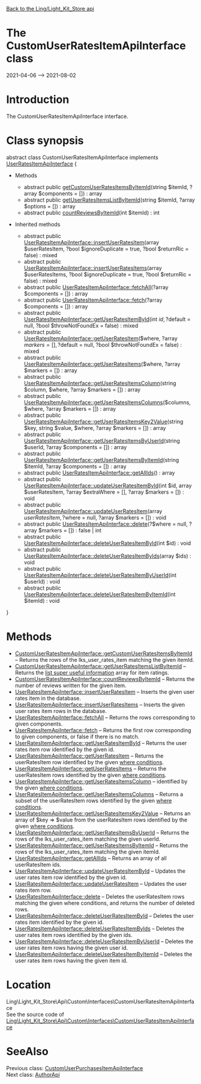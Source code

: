 [Back to the Ling/Light_Kit_Store api](https://github.com/lingtalfi/Light_Kit_Store/blob/master/doc/api/Ling/Light_Kit_Store.md)



The CustomUserRatesItemApiInterface class
================
2021-04-06 --> 2021-08-02






Introduction
============

The CustomUserRatesItemApiInterface interface.



Class synopsis
==============


abstract class <span class="pl-k">CustomUserRatesItemApiInterface</span> implements [UserRatesItemApiInterface](https://github.com/lingtalfi/Light_Kit_Store/blob/master/doc/api/Ling/Light_Kit_Store/Api/Generated/Interfaces/UserRatesItemApiInterface.md) {

- Methods
    - abstract public [getCustomUserRatesItemsByItemId](https://github.com/lingtalfi/Light_Kit_Store/blob/master/doc/api/Ling/Light_Kit_Store/Api/Custom/Interfaces/CustomUserRatesItemApiInterface/getCustomUserRatesItemsByItemId.md)(string $itemId, ?array $components = []) : array
    - abstract public [getUserRatesItemsListByItemId](https://github.com/lingtalfi/Light_Kit_Store/blob/master/doc/api/Ling/Light_Kit_Store/Api/Custom/Interfaces/CustomUserRatesItemApiInterface/getUserRatesItemsListByItemId.md)(string $itemId, ?array $options = []) : array
    - abstract public [countReviewsByItemId](https://github.com/lingtalfi/Light_Kit_Store/blob/master/doc/api/Ling/Light_Kit_Store/Api/Custom/Interfaces/CustomUserRatesItemApiInterface/countReviewsByItemId.md)(int $itemId) : int

- Inherited methods
    - abstract public [UserRatesItemApiInterface::insertUserRatesItem](https://github.com/lingtalfi/Light_Kit_Store/blob/master/doc/api/Ling/Light_Kit_Store/Api/Generated/Interfaces/UserRatesItemApiInterface/insertUserRatesItem.md)(array $userRatesItem, ?bool $ignoreDuplicate = true, ?bool $returnRic = false) : mixed
    - abstract public [UserRatesItemApiInterface::insertUserRatesItems](https://github.com/lingtalfi/Light_Kit_Store/blob/master/doc/api/Ling/Light_Kit_Store/Api/Generated/Interfaces/UserRatesItemApiInterface/insertUserRatesItems.md)(array $userRatesItems, ?bool $ignoreDuplicate = true, ?bool $returnRic = false) : mixed
    - abstract public [UserRatesItemApiInterface::fetchAll](https://github.com/lingtalfi/Light_Kit_Store/blob/master/doc/api/Ling/Light_Kit_Store/Api/Generated/Interfaces/UserRatesItemApiInterface/fetchAll.md)(?array $components = []) : array
    - abstract public [UserRatesItemApiInterface::fetch](https://github.com/lingtalfi/Light_Kit_Store/blob/master/doc/api/Ling/Light_Kit_Store/Api/Generated/Interfaces/UserRatesItemApiInterface/fetch.md)(?array $components = []) : array
    - abstract public [UserRatesItemApiInterface::getUserRatesItemById](https://github.com/lingtalfi/Light_Kit_Store/blob/master/doc/api/Ling/Light_Kit_Store/Api/Generated/Interfaces/UserRatesItemApiInterface/getUserRatesItemById.md)(int $id, ?$default = null, ?bool $throwNotFoundEx = false) : mixed
    - abstract public [UserRatesItemApiInterface::getUserRatesItem](https://github.com/lingtalfi/Light_Kit_Store/blob/master/doc/api/Ling/Light_Kit_Store/Api/Generated/Interfaces/UserRatesItemApiInterface/getUserRatesItem.md)($where, ?array $markers = [], ?$default = null, ?bool $throwNotFoundEx = false) : mixed
    - abstract public [UserRatesItemApiInterface::getUserRatesItems](https://github.com/lingtalfi/Light_Kit_Store/blob/master/doc/api/Ling/Light_Kit_Store/Api/Generated/Interfaces/UserRatesItemApiInterface/getUserRatesItems.md)($where, ?array $markers = []) : array
    - abstract public [UserRatesItemApiInterface::getUserRatesItemsColumn](https://github.com/lingtalfi/Light_Kit_Store/blob/master/doc/api/Ling/Light_Kit_Store/Api/Generated/Interfaces/UserRatesItemApiInterface/getUserRatesItemsColumn.md)(string $column, $where, ?array $markers = []) : array
    - abstract public [UserRatesItemApiInterface::getUserRatesItemsColumns](https://github.com/lingtalfi/Light_Kit_Store/blob/master/doc/api/Ling/Light_Kit_Store/Api/Generated/Interfaces/UserRatesItemApiInterface/getUserRatesItemsColumns.md)($columns, $where, ?array $markers = []) : array
    - abstract public [UserRatesItemApiInterface::getUserRatesItemsKey2Value](https://github.com/lingtalfi/Light_Kit_Store/blob/master/doc/api/Ling/Light_Kit_Store/Api/Generated/Interfaces/UserRatesItemApiInterface/getUserRatesItemsKey2Value.md)(string $key, string $value, $where, ?array $markers = []) : array
    - abstract public [UserRatesItemApiInterface::getUserRatesItemsByUserId](https://github.com/lingtalfi/Light_Kit_Store/blob/master/doc/api/Ling/Light_Kit_Store/Api/Generated/Interfaces/UserRatesItemApiInterface/getUserRatesItemsByUserId.md)(string $userId, ?array $components = []) : array
    - abstract public [UserRatesItemApiInterface::getUserRatesItemsByItemId](https://github.com/lingtalfi/Light_Kit_Store/blob/master/doc/api/Ling/Light_Kit_Store/Api/Generated/Interfaces/UserRatesItemApiInterface/getUserRatesItemsByItemId.md)(string $itemId, ?array $components = []) : array
    - abstract public [UserRatesItemApiInterface::getAllIds](https://github.com/lingtalfi/Light_Kit_Store/blob/master/doc/api/Ling/Light_Kit_Store/Api/Generated/Interfaces/UserRatesItemApiInterface/getAllIds.md)() : array
    - abstract public [UserRatesItemApiInterface::updateUserRatesItemById](https://github.com/lingtalfi/Light_Kit_Store/blob/master/doc/api/Ling/Light_Kit_Store/Api/Generated/Interfaces/UserRatesItemApiInterface/updateUserRatesItemById.md)(int $id, array $userRatesItem, ?array $extraWhere = [], ?array $markers = []) : void
    - abstract public [UserRatesItemApiInterface::updateUserRatesItem](https://github.com/lingtalfi/Light_Kit_Store/blob/master/doc/api/Ling/Light_Kit_Store/Api/Generated/Interfaces/UserRatesItemApiInterface/updateUserRatesItem.md)(array $userRatesItem, ?$where = null, ?array $markers = []) : void
    - abstract public [UserRatesItemApiInterface::delete](https://github.com/lingtalfi/Light_Kit_Store/blob/master/doc/api/Ling/Light_Kit_Store/Api/Generated/Interfaces/UserRatesItemApiInterface/delete.md)(?$where = null, ?array $markers = []) : false | int
    - abstract public [UserRatesItemApiInterface::deleteUserRatesItemById](https://github.com/lingtalfi/Light_Kit_Store/blob/master/doc/api/Ling/Light_Kit_Store/Api/Generated/Interfaces/UserRatesItemApiInterface/deleteUserRatesItemById.md)(int $id) : void
    - abstract public [UserRatesItemApiInterface::deleteUserRatesItemByIds](https://github.com/lingtalfi/Light_Kit_Store/blob/master/doc/api/Ling/Light_Kit_Store/Api/Generated/Interfaces/UserRatesItemApiInterface/deleteUserRatesItemByIds.md)(array $ids) : void
    - abstract public [UserRatesItemApiInterface::deleteUserRatesItemByUserId](https://github.com/lingtalfi/Light_Kit_Store/blob/master/doc/api/Ling/Light_Kit_Store/Api/Generated/Interfaces/UserRatesItemApiInterface/deleteUserRatesItemByUserId.md)(int $userId) : void
    - abstract public [UserRatesItemApiInterface::deleteUserRatesItemByItemId](https://github.com/lingtalfi/Light_Kit_Store/blob/master/doc/api/Ling/Light_Kit_Store/Api/Generated/Interfaces/UserRatesItemApiInterface/deleteUserRatesItemByItemId.md)(int $itemId) : void

}






Methods
==============

- [CustomUserRatesItemApiInterface::getCustomUserRatesItemsByItemId](https://github.com/lingtalfi/Light_Kit_Store/blob/master/doc/api/Ling/Light_Kit_Store/Api/Custom/Interfaces/CustomUserRatesItemApiInterface/getCustomUserRatesItemsByItemId.md) &ndash; Returns the rows of the lks_user_rates_item matching the given itemId.
- [CustomUserRatesItemApiInterface::getUserRatesItemsListByItemId](https://github.com/lingtalfi/Light_Kit_Store/blob/master/doc/api/Ling/Light_Kit_Store/Api/Custom/Interfaces/CustomUserRatesItemApiInterface/getUserRatesItemsListByItemId.md) &ndash; Returns the [list super useful information](https://github.com/lingtalfi/SqlFiddler/blob/master/doc/pages/conception-notes.md#the-list-super-useful-information) array for item ratings.
- [CustomUserRatesItemApiInterface::countReviewsByItemId](https://github.com/lingtalfi/Light_Kit_Store/blob/master/doc/api/Ling/Light_Kit_Store/Api/Custom/Interfaces/CustomUserRatesItemApiInterface/countReviewsByItemId.md) &ndash; Returns the number of reviews written for the given item.
- [UserRatesItemApiInterface::insertUserRatesItem](https://github.com/lingtalfi/Light_Kit_Store/blob/master/doc/api/Ling/Light_Kit_Store/Api/Generated/Interfaces/UserRatesItemApiInterface/insertUserRatesItem.md) &ndash; Inserts the given user rates item in the database.
- [UserRatesItemApiInterface::insertUserRatesItems](https://github.com/lingtalfi/Light_Kit_Store/blob/master/doc/api/Ling/Light_Kit_Store/Api/Generated/Interfaces/UserRatesItemApiInterface/insertUserRatesItems.md) &ndash; Inserts the given user rates item rows in the database.
- [UserRatesItemApiInterface::fetchAll](https://github.com/lingtalfi/Light_Kit_Store/blob/master/doc/api/Ling/Light_Kit_Store/Api/Generated/Interfaces/UserRatesItemApiInterface/fetchAll.md) &ndash; Returns the rows corresponding to given components.
- [UserRatesItemApiInterface::fetch](https://github.com/lingtalfi/Light_Kit_Store/blob/master/doc/api/Ling/Light_Kit_Store/Api/Generated/Interfaces/UserRatesItemApiInterface/fetch.md) &ndash; Returns the first row corresponding to given components, or false if there is no match.
- [UserRatesItemApiInterface::getUserRatesItemById](https://github.com/lingtalfi/Light_Kit_Store/blob/master/doc/api/Ling/Light_Kit_Store/Api/Generated/Interfaces/UserRatesItemApiInterface/getUserRatesItemById.md) &ndash; Returns the user rates item row identified by the given id.
- [UserRatesItemApiInterface::getUserRatesItem](https://github.com/lingtalfi/Light_Kit_Store/blob/master/doc/api/Ling/Light_Kit_Store/Api/Generated/Interfaces/UserRatesItemApiInterface/getUserRatesItem.md) &ndash; Returns the userRatesItem row identified by the given [where conditions](https://github.com/lingtalfi/SimplePdoWrapper#the-where-conditions).
- [UserRatesItemApiInterface::getUserRatesItems](https://github.com/lingtalfi/Light_Kit_Store/blob/master/doc/api/Ling/Light_Kit_Store/Api/Generated/Interfaces/UserRatesItemApiInterface/getUserRatesItems.md) &ndash; Returns the userRatesItem rows identified by the given [where conditions](https://github.com/lingtalfi/SimplePdoWrapper#the-where-conditions).
- [UserRatesItemApiInterface::getUserRatesItemsColumn](https://github.com/lingtalfi/Light_Kit_Store/blob/master/doc/api/Ling/Light_Kit_Store/Api/Generated/Interfaces/UserRatesItemApiInterface/getUserRatesItemsColumn.md) &ndash; identified by the given [where conditions](https://github.com/lingtalfi/SimplePdoWrapper#the-where-conditions).
- [UserRatesItemApiInterface::getUserRatesItemsColumns](https://github.com/lingtalfi/Light_Kit_Store/blob/master/doc/api/Ling/Light_Kit_Store/Api/Generated/Interfaces/UserRatesItemApiInterface/getUserRatesItemsColumns.md) &ndash; Returns a subset of the userRatesItem rows identified by the given [where conditions](https://github.com/lingtalfi/SimplePdoWrapper#the-where-conditions).
- [UserRatesItemApiInterface::getUserRatesItemsKey2Value](https://github.com/lingtalfi/Light_Kit_Store/blob/master/doc/api/Ling/Light_Kit_Store/Api/Generated/Interfaces/UserRatesItemApiInterface/getUserRatesItemsKey2Value.md) &ndash; Returns an array of $key => $value from the userRatesItem rows identified by the given [where conditions](https://github.com/lingtalfi/SimplePdoWrapper#the-where-conditions).
- [UserRatesItemApiInterface::getUserRatesItemsByUserId](https://github.com/lingtalfi/Light_Kit_Store/blob/master/doc/api/Ling/Light_Kit_Store/Api/Generated/Interfaces/UserRatesItemApiInterface/getUserRatesItemsByUserId.md) &ndash; Returns the rows of the lks_user_rates_item matching the given userId.
- [UserRatesItemApiInterface::getUserRatesItemsByItemId](https://github.com/lingtalfi/Light_Kit_Store/blob/master/doc/api/Ling/Light_Kit_Store/Api/Generated/Interfaces/UserRatesItemApiInterface/getUserRatesItemsByItemId.md) &ndash; Returns the rows of the lks_user_rates_item matching the given itemId.
- [UserRatesItemApiInterface::getAllIds](https://github.com/lingtalfi/Light_Kit_Store/blob/master/doc/api/Ling/Light_Kit_Store/Api/Generated/Interfaces/UserRatesItemApiInterface/getAllIds.md) &ndash; Returns an array of all userRatesItem ids.
- [UserRatesItemApiInterface::updateUserRatesItemById](https://github.com/lingtalfi/Light_Kit_Store/blob/master/doc/api/Ling/Light_Kit_Store/Api/Generated/Interfaces/UserRatesItemApiInterface/updateUserRatesItemById.md) &ndash; Updates the user rates item row identified by the given id.
- [UserRatesItemApiInterface::updateUserRatesItem](https://github.com/lingtalfi/Light_Kit_Store/blob/master/doc/api/Ling/Light_Kit_Store/Api/Generated/Interfaces/UserRatesItemApiInterface/updateUserRatesItem.md) &ndash; Updates the user rates item row.
- [UserRatesItemApiInterface::delete](https://github.com/lingtalfi/Light_Kit_Store/blob/master/doc/api/Ling/Light_Kit_Store/Api/Generated/Interfaces/UserRatesItemApiInterface/delete.md) &ndash; Deletes the userRatesItem rows matching the given where conditions, and returns the number of deleted rows.
- [UserRatesItemApiInterface::deleteUserRatesItemById](https://github.com/lingtalfi/Light_Kit_Store/blob/master/doc/api/Ling/Light_Kit_Store/Api/Generated/Interfaces/UserRatesItemApiInterface/deleteUserRatesItemById.md) &ndash; Deletes the user rates item identified by the given id.
- [UserRatesItemApiInterface::deleteUserRatesItemByIds](https://github.com/lingtalfi/Light_Kit_Store/blob/master/doc/api/Ling/Light_Kit_Store/Api/Generated/Interfaces/UserRatesItemApiInterface/deleteUserRatesItemByIds.md) &ndash; Deletes the user rates item rows identified by the given ids.
- [UserRatesItemApiInterface::deleteUserRatesItemByUserId](https://github.com/lingtalfi/Light_Kit_Store/blob/master/doc/api/Ling/Light_Kit_Store/Api/Generated/Interfaces/UserRatesItemApiInterface/deleteUserRatesItemByUserId.md) &ndash; Deletes the user rates item rows having the given user id.
- [UserRatesItemApiInterface::deleteUserRatesItemByItemId](https://github.com/lingtalfi/Light_Kit_Store/blob/master/doc/api/Ling/Light_Kit_Store/Api/Generated/Interfaces/UserRatesItemApiInterface/deleteUserRatesItemByItemId.md) &ndash; Deletes the user rates item rows having the given item id.





Location
=============
Ling\Light_Kit_Store\Api\Custom\Interfaces\CustomUserRatesItemApiInterface<br>
See the source code of [Ling\Light_Kit_Store\Api\Custom\Interfaces\CustomUserRatesItemApiInterface](https://github.com/lingtalfi/Light_Kit_Store/blob/master/Api/Custom/Interfaces/CustomUserRatesItemApiInterface.php)



SeeAlso
==============
Previous class: [CustomUserPurchasesItemApiInterface](https://github.com/lingtalfi/Light_Kit_Store/blob/master/doc/api/Ling/Light_Kit_Store/Api/Custom/Interfaces/CustomUserPurchasesItemApiInterface.md)<br>Next class: [AuthorApi](https://github.com/lingtalfi/Light_Kit_Store/blob/master/doc/api/Ling/Light_Kit_Store/Api/Generated/Classes/AuthorApi.md)<br>
